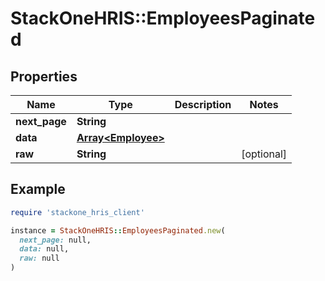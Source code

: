# StackOneHRIS::EmployeesPaginated

## Properties

| Name | Type | Description | Notes |
| ---- | ---- | ----------- | ----- |
| **next_page** | **String** |  |  |
| **data** | [**Array&lt;Employee&gt;**](Employee.md) |  |  |
| **raw** | **String** |  | [optional] |

## Example

```ruby
require 'stackone_hris_client'

instance = StackOneHRIS::EmployeesPaginated.new(
  next_page: null,
  data: null,
  raw: null
)
```

